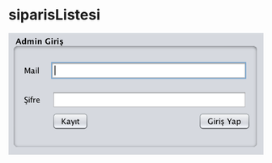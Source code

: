 # siparisListesi


<img src="https://github.com/cihangirgokoz/siparisListesi/raw/master/ekrangoruntuleri/ss1.png" />
